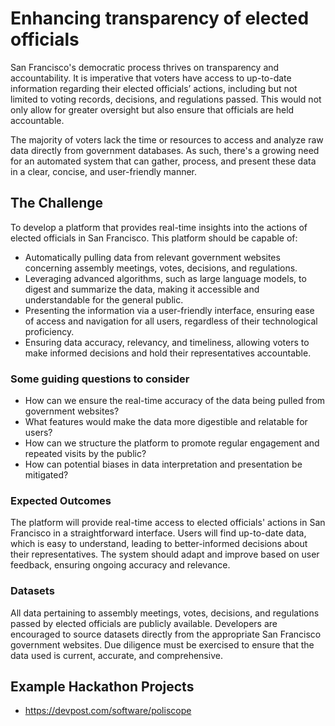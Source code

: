 # Enhancing transparency of elected officials

San Francisco's democratic process thrives on transparency and accountability. It is imperative that voters have access to up-to-date information regarding their elected officials’ actions, including but not limited to voting records, decisions, and regulations passed. This would not only allow for greater oversight but also ensure that officials are held accountable.

The majority of voters lack the time or resources to access and analyze raw data directly from government databases. As such, there's a growing need for an automated system that can gather, process, and present these data in a clear, concise, and user-friendly manner.

## The Challenge

To develop a platform that provides real-time insights into the actions of elected officials in San Francisco. This platform should be capable of:

- Automatically pulling data from relevant government websites concerning assembly meetings, votes, decisions, and regulations.
- Leveraging advanced algorithms, such as large language models, to digest and summarize the data, making it accessible and understandable for the general public.
- Presenting the information via a user-friendly interface, ensuring ease of access and navigation for all users, regardless of their technological proficiency.
- Ensuring data accuracy, relevancy, and timeliness, allowing voters to make informed decisions and hold their representatives accountable.

### Some guiding questions to consider

- How can we ensure the real-time accuracy of the data being pulled from government websites?
- What features would make the data more digestible and relatable for users?
- How can we structure the platform to promote regular engagement and repeated visits by the public?
- How can potential biases in data interpretation and presentation be mitigated?

### Expected Outcomes

The platform will provide real-time access to elected officials' actions in San Francisco in a straightforward interface. Users will find up-to-date data, which is easy to understand, leading to better-informed decisions about their representatives. The system should adapt and improve based on user feedback, ensuring ongoing accuracy and relevance.

### Datasets

All data pertaining to assembly meetings, votes, decisions, and regulations passed by elected officials are publicly available. Developers are encouraged to source datasets directly from the appropriate San Francisco government websites. Due diligence must be exercised to ensure that the data used is current, accurate, and comprehensive.

## Example Hackathon Projects
* https://devpost.com/software/poliscope
